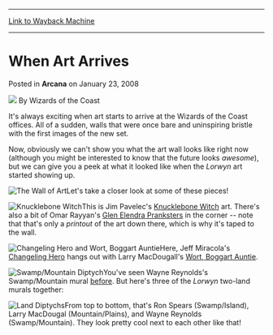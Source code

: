 
---
[Link to Wayback Machine](https://web.archive.org/web/20220117113652/https://magic.wizards.com/en/articles/archive/arcana/when-art-arrives-2008-01-23)

[_metadata_:author]:- "Wizards of the Coast"
[_metadata_:description]:- "It's always exciting when art starts to arrive at the Wizards of the Coast offices. All of a sudden, walls that were once bare and uninspiring bristle with the first images of the new set.Now, obviously we can't show you what the art wall looks like right now (although you might be interested to know that the future looks awesome), but we can give you a peek at what it looked"
[_metadata_:generator]:- "Drupal 7 (http://drupal.org)"
[_metadata_:node]:- "603111"
[_metadata_:publish_date]:- "2008-01-23"
[_metadata_:source]:- "div-main-content"
[_metadata_:title]:- "When Art Arrives"
[_metadata_:wayback_capture_timestamp]:- "2022-01-17 11:36:52"
[_metadata_:wayback_raw_url]:- "https://web.archive.org/web/20220117113652id_/https://magic.wizards.com/en/articles/archive/arcana/when-art-arrives-2008-01-23"
[_metadata_:wayback_url]:- "https://magic.wizards.com/en/articles/archive/arcana/when-art-arrives-2008-01-23"
---


When Art Arrives
================



 Posted in **Arcana**
 on January 23, 2008 






![](https://media.magic.wizards.com/styles/auth_small/public/images/person/wizards_author.jpg)
By Wizards of the Coast











It's always exciting when art starts to arrive at the Wizards of the Coast offices. All of a sudden, walls that were once bare and uninspiring bristle with the first images of the new set.

Now, obviously we can't show you what the art wall looks like right now (although you might be interested to know that the future looks *awesome*), but we can give you a peek at what it looked like when the *Lorwyn* art started showing up.

![The Wall of Art](https://media.magic.wizards.com/image_legacy_migration/magic/images/mtgcom/arcana1000/1510_Wall.jpg)Let's take a closer look at some of these pieces!

![Knucklebone Witch](https://media.magic.wizards.com/image_legacy_migration/magic/images/mtgcom/arcana1000/1510_Knucklebone.jpg)This is Jim Pavelec's [Knucklebone Witch](https://gatherer.wizards.com/Pages/Card/Details.aspx?name=Knucklebone+Witch) art. There's also a bit of Omar Rayyan's [Glen Elendra Pranksters](https://gatherer.wizards.com/Pages/Card/Details.aspx?name=Glen+Elendra+Pranksters) in the corner -- note that that's only a *printout* of the art down there, which is why it's taped to the wall.

![Changeling Hero and Wort, Boggart Auntie](https://media.magic.wizards.com/image_legacy_migration/magic/images/mtgcom/arcana1000/1510_Hero.jpg)Here, Jeff Miracola's [Changeling Hero](https://gatherer.wizards.com/Pages/Card/Details.aspx?name=Changeling+Hero) hangs out with Larry MacDougall's [Wort, Boggart Auntie](https://gatherer.wizards.com/Pages/Card/Details.aspx?name=Wort%2C+Boggart+Auntie).

![Swamp/Mountain Diptych](https://media.magic.wizards.com/image_legacy_migration/magic/images/mtgcom/arcana1000/1510_SwampMountain.jpg)You've seen Wayne Reynolds's Swamp/Mountain mural [before](/en/articles/archive/tenth-edition%E2%80%99s-preview-lorwyn-2007-08-07). But here's three of the *Lorwyn* two-land murals together:

![Land Diptychs](https://media.magic.wizards.com/image_legacy_migration/magic/images/mtgcom/arcana1000/1510_Diptychs.jpg)From top to bottom, that's Ron Spears (Swamp/Island), Larry MacDougal (Mountain/Plains), and Wayne Reynolds (Swamp/Mountain). They look pretty cool next to each other like that!







